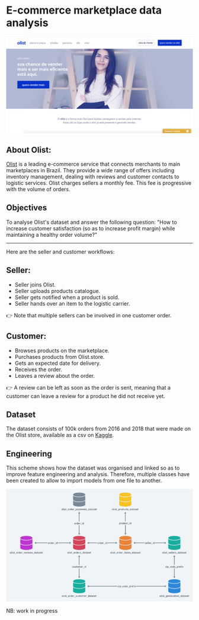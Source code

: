 # E-commerce marketplace data analysis

![](/olist_frontend.png)

## About Olist:
[Olist](https://olist.com/) is a leading e-commerce service that connects merchants to main marketplaces in Brazil. They provide a wide range of offers including inventory management, dealing with reviews and customer contacts to logistic services. Olist charges sellers a monthly fee. This fee is progressive with the volume of orders.

## Objectives
To analyse Olist's dataset and answer the following question:
"How to increase customer satisfaction (so as to increase profit margin) while maintaining a healthy order volume?"



------------------------------------

Here are the seller and customer workflows:

## Seller:
- Seller joins Olist.
- Seller uploads products catalogue.
- Seller gets notified when a product is sold.
- Seller hands over an item to the logistic carrier.

👉 Note that multiple sellers can be involved in one customer order.


## Customer:
- Browses products on the marketplace.
- Purchases products from Olist.store.
- Gets an expected date for delivery.
- Receives the order.
- Leaves a review about the order.

👉 A review can be left as soon as the order is sent, meaning that a customer can leave a review for a product he did not receive yet.


## Dataset
The dataset consists of 100k orders from 2016 and 2018 that were made on the Olist store, available as a csv on [Kaggle](https://www.kaggle.com/olistbr/brazilian-ecommerce).


## Engineering
This scheme shows how the dataset was organised and linked so as to improve feature engineering and analysis. Therefore, multiple classes have been created to allow to import models from one file to another.

![](/data_model_olist.png)

NB: work in progress
